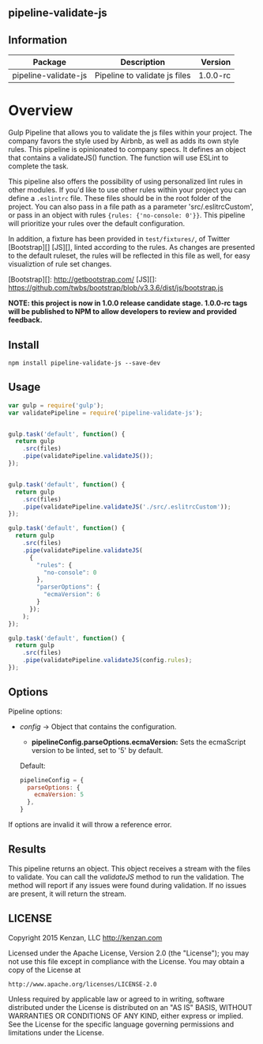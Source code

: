 ## pipeline-validate-js


## Information

| Package       | Description   | Version|
| ------------- |:-------------:| -----:|
| pipeline-validate-js| Pipeline to validate js files | 1.0.0-rc |

# Overview

Gulp Pipeline that allows you to validate the js files within your project. The company favors the style used by Airbnb,
as well as adds its own style rules. This pipeline is opinionated to company specs. It defines an object that contains a
validateJS() function. The function will use ESLint to complete the task.

This pipeline also offers the possibility of using personalized lint rules in other modules. If you'd like to use other
rules within your project you can define a `.eslintrc` file. These files should be in the root folder of the project.
You can also pass in a file path as a parameter 'src/.eslitrcCustom', or pass in an object with rules
`{rules: {'no-console: 0'}}`. This pipeline will prioritize your rules over the default configuration.

In addition, a fixture has been provided in `test/fixtures/`, of Twitter [Bootstrap][] [JS][], linted according to the rules.
As changes are presented to the default ruleset, the rules will be reflected in this file as well, for easy
visualiztion of rule set changes.

[Bootstrap][]: http://getbootstrap.com/
[JS][]: https://github.com/twbs/bootstrap/blob/v3.3.6/dist/js/bootstrap.js

**NOTE: this project is now in 1.0.0 release candidate stage.  1.0.0-rc tags will be published to NPM to allow
developers to review and provided feedback.**

## Install

`npm install pipeline-validate-js --save-dev`

## Usage
```javascript
var gulp = require('gulp');
var validatePipeline = require('pipeline-validate-js');


gulp.task('default', function() {
  return gulp
    .src(files)
    .pipe(validatePipeline.validateJS());
});


gulp.task('default', function() {
  return gulp
    .src(files)
    .pipe(validatePipeline.validateJS('./src/.eslitrcCustom'));
});

gulp.task('default', function() {
  return gulp
    .src(files)
    .pipe(validatePipeline.validateJS(
      {
        "rules": {
          "no-console": 0
        },
        "parserOptions": {
          "ecmaVersion": 6
        }
      });
    );
});

gulp.task('default', function() {
  return gulp
    .src(files)
    .pipe(validatePipeline.validateJS(config.rules);
});
```

## Options

Pipeline options:
* _config_ -> Object that contains the configuration.

    + __pipelineConfig.parseOptions.ecmaVersion:__ Sets the ecmaScript version to be linted, set to '5' by default.


  Default:
  ```javascript
  pipelineConfig = {
    parseOptions: {
      ecmaVersion: 5
    },
  }
  ```

If options are invalid it will throw a reference error.

## Results

This pipeline returns an object. This object receives a stream with the files to validate. You can call the _validateJS_
method to run the validation. The method will report if any issues were found during validation. If no issues are
present, it will return the stream.

## LICENSE
Copyright 2015 Kenzan, LLC <http://kenzan.com>

Licensed under the Apache License, Version 2.0 (the "License");
you may not use this file except in compliance with the License.
You may obtain a copy of the License at

    http://www.apache.org/licenses/LICENSE-2.0

Unless required by applicable law or agreed to in writing, software
distributed under the License is distributed on an "AS IS" BASIS,
WITHOUT WARRANTIES OR CONDITIONS OF ANY KIND, either express or implied.
See the License for the specific language governing permissions and
limitations under the License.
